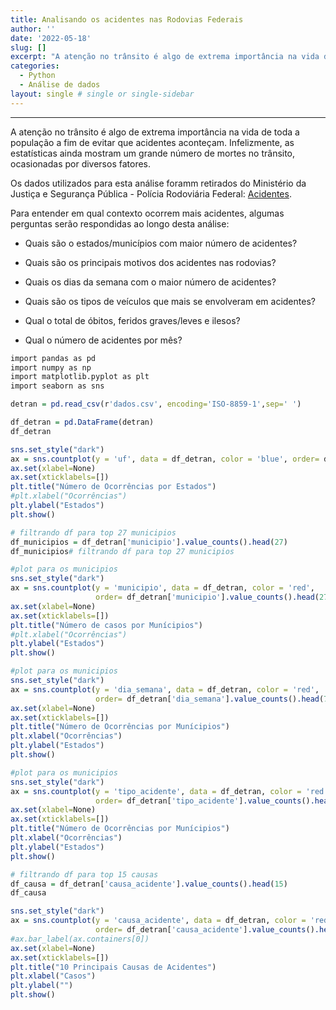 ```yaml
---
title: Analisando os acidentes nas Rodovias Federais 
author: ''
date: '2022-05-18'
slug: []
excerpt: "A atenção no trânsito é algo de extrema importância na vida de toda a população a fim de evitar que acidentes aconteçam. Infelizmente, as estatísticas ainda mostram um grande número de mortes no trânsito, ocasionadas por diversos fatores."
categories:
  - Python
  - Análise de dados
layout: single # single or single-sidebar  
---
```



---
A atenção no trânsito é algo de extrema importância na vida de toda a população a fim de evitar que acidentes aconteçam. Infelizmente, as estatísticas ainda mostram um grande número de mortes no trânsito, ocasionadas por diversos fatores.

Os dados utilizados para esta análise foramm retirados do Ministério da Justiça e Segurança Pública - Polícia Rodoviária Federal: [Acidentes](https://www.gov.br/prf/pt-br/acesso-a-informacao/dados-abertos/dados-abertos-acidentes). 

Para entender em qual contexto ocorrem mais acidentes, algumas perguntas serão respondidas ao longo desta análise:

* Quais são o estados/municípios com maior número de acidentes?

* Quais são os principais motivos dos acidentes nas rodovias?

* Quais os dias da semana com o maior número de acidentes?

* Quais são os tipos de veículos que mais se envolveram em acidentes?

* Qual o total de óbitos, feridos graves/leves e ilesos?

* Qual o número de acidentes por mês?



```r
import pandas as pd
import numpy as np
import matplotlib.pyplot as plt
import seaborn as sns
```


```r
detran = pd.read_csv(r'dados.csv', encoding='ISO-8859-1',sep=' ')
```


```r
df_detran = pd.DataFrame(detran)
df_detran
```


```r
sns.set_style("dark")
ax = sns.countplot(y = 'uf', data = df_detran, color = 'blue', order= df_detran['uf'].value_counts().index)
ax.set(xlabel=None)
ax.set(xticklabels=[])
plt.title("Número de Ocorrências por Estados")
#plt.xlabel("Ocorrências")
plt.ylabel("Estados")
plt.show()
```


```r
# filtrando df para top 27 municipios
df_municipios = df_detran['municipio'].value_counts().head(27)
df_municipios# filtrando df para top 27 municipios
```


```r
#plot para os municipios
sns.set_style("dark")
ax = sns.countplot(y = 'municipio', data = df_detran, color = 'red', 
                   order= df_detran['municipio'].value_counts().head(27).index)
ax.set(xlabel=None)
ax.set(xticklabels=[])
plt.title("Número de casos por Munícipios")
#plt.xlabel("Ocorrências")
plt.ylabel("Estados")
plt.show()
```


```r
#plot para os municipios
sns.set_style("dark")
ax = sns.countplot(y = 'dia_semana', data = df_detran, color = 'red',
                   order= df_detran['dia_semana'].value_counts().head(7).index)
ax.set(xlabel=None)
ax.set(xticklabels=[])
plt.title("Número de Ocorrências por Munícipios")
plt.xlabel("Ocorrências")
plt.ylabel("Estados")
plt.show()
```


```r
#plot para os municipios
sns.set_style("dark")
ax = sns.countplot(y = 'tipo_acidente', data = df_detran, color = 'red', 
                   order= df_detran['tipo_acidente'].value_counts().head(7).index)
ax.set(xlabel=None)
ax.set(xticklabels=[])
plt.title("Número de Ocorrências por Munícipios")
plt.xlabel("Ocorrências")
plt.ylabel("Estados")
plt.show()
```


```r
# filtrando df para top 15 causas
df_causa = df_detran['causa_acidente'].value_counts().head(15)
df_causa
```


```r
sns.set_style("dark")
ax = sns.countplot(y = 'causa_acidente', data = df_detran, color = 'red',
                   order= df_detran['causa_acidente'].value_counts().head(10).index)
#ax.bar_label(ax.containers[0])
ax.set(xlabel=None)
ax.set(xticklabels=[])
plt.title("10 Principais Causas de Acidentes")
plt.xlabel("Casos")
plt.ylabel("")
plt.show()
```





